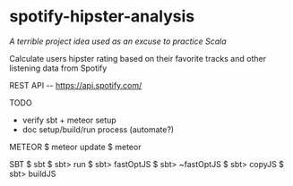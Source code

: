 # spotify-hipster-analysis

*A terrible project idea used as an excuse to practice Scala*

Calculate users hipster rating based on their favorite tracks and other listening data from Spotify

REST API -- https://api.spotify.com/

TODO
- verify sbt + meteor setup
- doc setup/build/run process (automate?)

METEOR
$ meteor update
$ meteor

SBT
$ sbt
$ sbt> run
$ sbt> fastOptJS
$ sbt> ~fastOptJS
$ sbt> copyJS
$ sbt> buildJS
